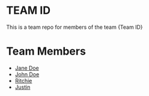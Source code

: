 # TEAM ID
This is a team repo for members of the team {Team ID}

# Team Members
* [Jane Doe](members/janeDoe.md)
* [John Doe](members/johnDoe.md)
* [Ritchie](members/ritchie.md)
* [Justin](justinPoh.md)
